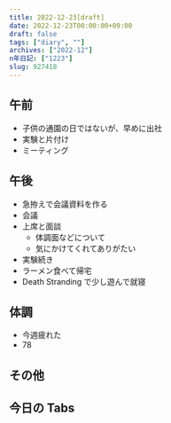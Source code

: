 ```yaml
---
title: 2022-12-23[draft]
date: 2022-12-23T00:00:00+09:00
draft: false
tags: ["diary", ""]
archives: ["2022-12"]
n年日記: ["1223"]
slug: 927418
---
```


## 午前

- 子供の通園の日ではないが、早めに出社
- 実験と片付け
- ミーティング

## 午後

- 急拵えで会議資料を作る
- 会議
- 上席と面談
  - 体調面などについて
  - 気にかけてくれてありがたい
- 実験続き
- ラーメン食べて帰宅
- Death Stranding で少し遊んで就寝

## 体調

- 今週疲れた
- 78

## その他

## 今日の Tabs
